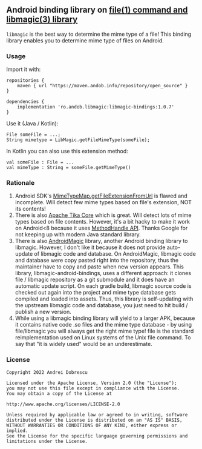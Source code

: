 ## Android binding library on [file(1) command and libmagic(3) library](https://github.com/file/file)

``libmagic`` is the best way to determine the mime type of a file! This binding library enables you to determine mime type of files on Android.

### Usage

Import it with:

```
repositories {
    maven { url "https://maven.andob.info/repository/open_source" }
}
```

```
dependencies {
    implementation 'ro.andob.libmagic:libmagic-bindings:1.0.7'
}
```

Use it (Java / Kotlin):

```
File someFile = ...;
String mimetype = LibMagic.getFileMimeType(someFile);
```

In Kotlin you can also use this extension method:

```
val someFile : File = ...
val mimeType : String = someFile.getMimeType()
```

### Rationale

1. Android SDK's [MimeTypeMap.getFileExtensionFromUrl](https://developer.android.com/reference/android/webkit/MimeTypeMap#getFileExtensionFromUrl(java.lang.String)) is flawed and incomplete. Will detect few mime types based on file's extension, NOT its contents!
2. There is also [Apache Tika Core](https://tika.apache.org/) which is great. Will detect lots of mime types based on file contents. However, it's a bit hacky to make it work on Android<8 because it uses [MethodHandle API](https://developer.android.com/reference/java/lang/invoke/MethodHandle). Thanks Google for not keeping up with modern Java standard library.
3. There is also [AndroidMagic](https://github.com/huzongyao/AndroidMagic) library, another Android binding library to libmagic. However, I don't like it because it does not provide auto-update of libmagic code and database. On AndroidMagic, libmagic code and database were copy pasted right into the repository, thus the maintainer have to copy and paste when new version appears. This library, libmagic-android-bindings, uses a different approach: it clones file / libmagic repository as a git submodule and it does have an automatic update script. On each gradle build, libmagic source code is checked out again into the project and mime type database gets compiled and loaded into assets. Thus, this library is self-updating with the upstream libmagic code and database, you just need to hit build / publish a new version.
4. While using a libmagic binding library will yield to a larger APK, because it contains native code .so files and the mime type database - by using file/libmagic you will always get the right mime type! file is the standard reimplementation used on Linux systems of the Unix file command. To say that "it is widely used" would be an underestimate.

### License

```
Copyright 2022 Andrei Dobrescu

Licensed under the Apache License, Version 2.0 (the "License");
you may not use this file except in compliance with the License.
You may obtain a copy of the License at

http://www.apache.org/licenses/LICENSE-2.0

Unless required by applicable law or agreed to in writing, software
distributed under the License is distributed on an "AS IS" BASIS,
WITHOUT WARRANTIES OR CONDITIONS OF ANY KIND, either express or implied.
See the License for the specific language governing permissions and
limitations under the License.
```
